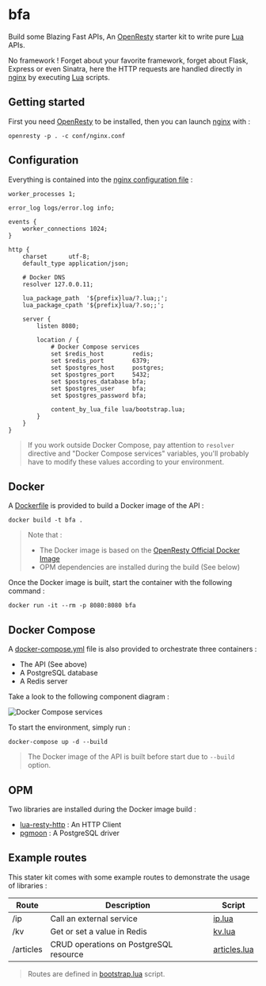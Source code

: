 bfa
===

Build some Blazing Fast APIs, An [OpenResty][1] starter kit to write pure
[Lua][2] APIs.

No framework ! Forget about your favorite framework, forget about Flask,
Express or even Sinatra, here the HTTP requests are handled directly in
[nginx][3] by executing [Lua][2] scripts.

Getting started
---------------

First you need [OpenResty][1] to be installed, then you can launch [nginx][3]
with :

```shell
openresty -p . -c conf/nginx.conf
```

Configuration
-------------

Everything is contained into the [nginx configuration file](conf/nginx.conf) :

```nginx
worker_processes 1;

error_log logs/error.log info;

events {
    worker_connections 1024;
}

http {
    charset      utf-8;
    default_type application/json;

    # Docker DNS
    resolver 127.0.0.11;

    lua_package_path  '${prefix}lua/?.lua;;';
    lua_package_cpath '${prefix}lua/?.so;;';

    server {
        listen 8080;

        location / {
            # Docker Compose services
            set $redis_host        redis;
            set $redis_port        6379;
            set $postgres_host     postgres;
            set $postgres_port     5432;
            set $postgres_database bfa;
            set $postgres_user     bfa;
            set $postgres_password bfa;

            content_by_lua_file lua/bootstrap.lua;
        }
    }
}
```

> If you work outside Docker Compose, pay attention to `resolver` directive and
> "Docker Compose services" variables, you'll probably have to modify these
> values according to your environment.

Docker
------

A [Dockerfile](Dockerfile) is provided to build a Docker image of the API :

```shell
docker build -t bfa .
```
> Note that :
> * The Docker image is based on the [OpenResty Official Docker Image][4]
> * OPM dependencies are installed during the build (See below)

Once the Docker image is built, start the container with the following command :

```shell
docker run -it --rm -p 8080:8080 bfa
```

Docker Compose
--------------

A [docker-compose.yml](docker-compose.yml) file is also provided to orchestrate
three containers :

* The API (See above)
* A PostgreSQL database
* A Redis server

Take a look to the following component diagram :

![Docker Compose services](http://www.plantuml.com/plantuml/png/SoWkIImgAStDuIf8JCvEJ4zLK7B9JyvEBL9mpiyjo2zELLAevb9GYFPpz_IBY0MnWb9JCej1h9J4aiIan6AWZe3yufBqejHYY5gWcgIqH92AMgvQhkIS_D8KY1cP1PbvQVbwcVcnG76Fa9001LqxkCbGMa4NA0Qn0qKCR2QA28fv3gbvAK1F0000)

To start the environment, simply run :

```shell
docker-compose up -d --build
```

> The Docker image of the API is built before start due to `--build` option.

OPM
---

Two libraries are installed during the Docker image build :

* [lua-resty-http][5] : An HTTP Client
* [pgmoon][6] : A PostgreSQL driver

Example routes
--------------

This stater kit comes with some example routes to demonstrate the usage of
libraries :

Route | Description | Script
----- | ----------- | ------
/ip | Call an external service | [ip.lua](lua/ip.lua)
/kv | Get or set a value in Redis | [kv.lua](lua/kv.lua)
/articles | CRUD operations on PostgreSQL resource | [articles.lua](lua/articles.lua)

> Routes are defined in [bootstrap.lua](lua/bootstrap.lua) script.

[1]: https://github.com/openresty
[2]: http://www.lua.org
[3]: https://nginx.org
[4]: https://hub.docker.com/r/openresty/openresty
[5]: https://github.com/ledgetech/lua-resty-http
[6]: https://github.com/leafo/pgmoon
